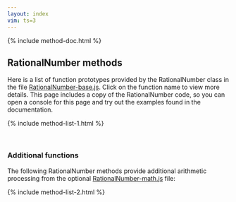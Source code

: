 ```yaml
---
layout: index
vim: ts=3
---
```


<!-- JavaScript function for page ------------------------------ -->

{% include method-doc.html %}

<script src="/javascripts/RationalNumber-0.1.0.min.js"></script>

<script>

document.addEventListener("DOMContentLoaded", function () {
	var docslots = document.querySelectorAll(".docslot");
	var source   = document.getElementById("method-doc").textContent;
	var template = Handlebars.compile(source);
	for (var i=0; i<docslots.length; i++) {
		insertDocumentation(docslots[i], template);
	}
});

</script>

<!-- BEGINNING OF TEXT --------------------------------------- -->

## RationalNumber methods

Here is a list of function prototypes provided by the RationalNumber
class in the file <a href=https://github.com/craigsapp/RationalNumber/blob/master/lib/RationalNumber-base.js>RationalNumber-base.js</a>.
Click on the function name to view more details. This page includes
a copy of the RationalNumber code, so you can open a console for
this page and try out the examples found in the documentation.

{% include method-list-1.html %}

<span style="height:30px;">&nbsp;</span>

### Additional functions

The following RationalNumber methods provide additional arithmetic
processing from the optional <a href=https://github.com/craigsapp/RationalNumber/blob/master/lib/RationalNumber-math.js>RationalNumber-math.js</a> file:

{% include method-list-2.html %}



